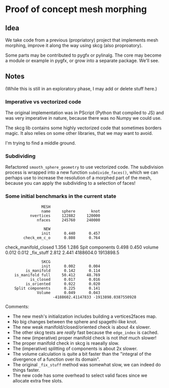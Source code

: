 # Proof of concept mesh morphing

## Idea

We take code from a previous (propriatory) project that implements mesh morphing,
improve it along the way using skcg (also proproatory).

Some parts may be contributed to pygfx or pylinalg. The core may become
a module or example in pygfx, or grow into a separate package. We'll
see.


## Notes

(While this is still in an exploratory phase, I may add or delete stuff here.)

### Imperative vs vectorized code

The original implementation was in PScript (Python that compiled to JS) and was very imperative
in nature, because there was no Numpy we could use.

The skcg lib contains some highly vectorized code that sometimes borders
magic. It also relies on some other libraries, that we may want to avoid.

I'm trying to find a middle ground.


### Subdividing

Refactored `smooth_sphere_geometry` to use vectorized code. The
subdivision process is wrapped into a new function `subdivide_faces()`,
which we can perhaps use to increase the resolution of a morphed part
of the mesh, because you can apply the subdividing to a selection of
faces!


### Some initial benchmarks in the current state

                    MESH
                    name     sphere       knot
               nvertices     122882     120000
                  nfaces     245760     240000

                     NEW
                    init      0.440      0.457
            check_em_c_o      0.808      0.764
   check_manifold_closed      1.356      1.286
         Spit components      0.498      0.450
                  volume      0.012      0.012
              _fix_stuff      2.812      2.441
                          4188604.0  1913898.5

                    SKCG
                    init      0.002      0.004
             is_manifold      0.142      0.114
        is_manifold full     50.412     48.769
               is_closed      0.017      0.016
             is_oriented      0.022      0.020
        Split components      0.225      0.141
                  Volume      0.049      0.043
                         -4188602.41147833 -1913898.0387550928

Comments:

* The new mesh's initialization includes building a vertices2faces map.
* No big changes between the sphere and spagethi-like knot.
* The new weak manifold/closed/oriented check is about 4x slower.
* The other skcg tests are *really* fast because the `edge_index` is cached.
* The new (imperative) proper manifold check is not *that* much slower!
* The proper manifold check in skcg is reaeally slow.
* The (imperative) splitting of components is about 2x slower.
* The volume calculation is quite a bit faster than the "integral of the divergence of a function over its domain".
* The original `_fix_stuff` method was somewhat slow, we can indeed do things faster.
* The new code has some overhead to select valid faces since we allocate extra free slots.

